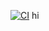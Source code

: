 [![CI](https://github.com/yoyeng83/Assignment-6/actions/workflows/blank.yml/badge.svg)](https://github.com/yoyeng83/Assignment-6/actions/workflows/blank.yml)
hi
